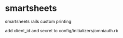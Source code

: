 # smartsheets
smartsheets rails custom printing

add client_id and secret to config/initializers/omniauth.rb 
